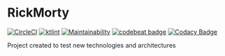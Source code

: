 # RickMorty
[![CircleCI](https://circleci.com/gh/RaphaelCarvalho132/RickMorty.svg?style=svg)](https://circleci.com/gh/RaphaelCarvalho132/RickMorty)
[![ktlint](https://img.shields.io/badge/code%20style-%E2%9D%A4-FF4081.svg)](https://ktlint.github.io/)
[![Maintainability](https://api.codeclimate.com/v1/badges/865130c2905d5749458f/maintainability)](https://codeclimate.com/github/RaphaelCarvalho132/RickMorty/maintainability)
[![codebeat badge](https://codebeat.co/badges/f09941cc-084e-4778-a9fa-68c1fe7b5350)](https://codebeat.co/projects/github-com-raphaelcarvalho132-rickmorty-master)
[![Codacy Badge](https://api.codacy.com/project/badge/Grade/c222b1ccb6494da08688d37994ccbb7d)](https://www.codacy.com/manual/RaphaelCarvalho132/RickMorty?utm_source=github.com&amp;utm_medium=referral&amp;utm_content=RaphaelCarvalho132/RickMorty&amp;utm_campaign=Badge_Grade)

Project created to test new technologies and architectures

